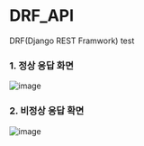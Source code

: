 # DRF_API
DRF(Django REST Framwork) test

### 1. 정상 응답 화면
![image](https://github.com/user-attachments/assets/dc969f5a-8e4c-4d47-9328-4410e6248998)

### 2. 비정상 응답 확면
![image](https://github.com/user-attachments/assets/9bbc5901-56f4-4c5f-b8d6-68672802d029)

